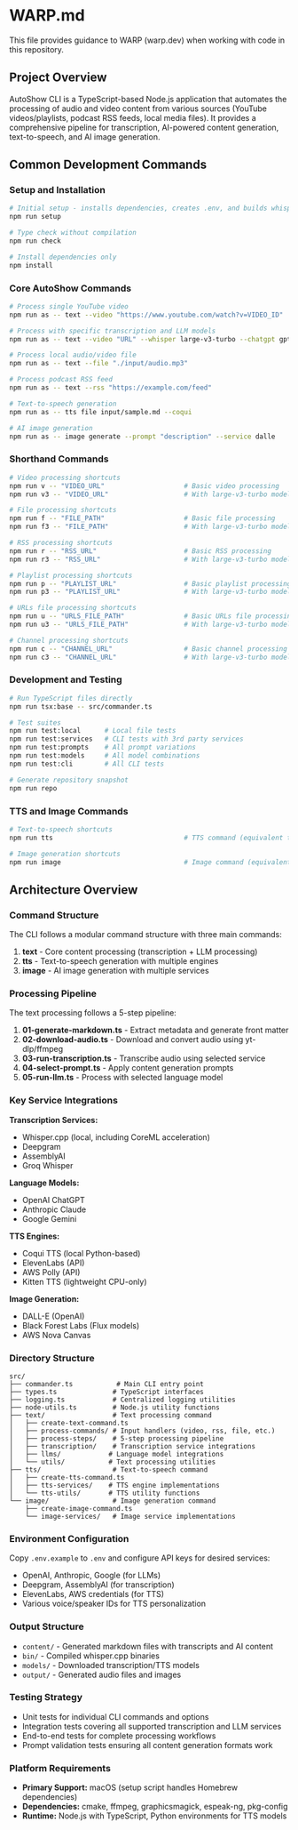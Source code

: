 # WARP.md

This file provides guidance to WARP (warp.dev) when working with code in this repository.

## Project Overview

AutoShow CLI is a TypeScript-based Node.js application that automates the processing of audio and video content from various sources (YouTube videos/playlists, podcast RSS feeds, local media files). It provides a comprehensive pipeline for transcription, AI-powered content generation, text-to-speech, and AI image generation.

## Common Development Commands

### Setup and Installation
```bash
# Initial setup - installs dependencies, creates .env, and builds whisper.cpp binaries
npm run setup

# Type check without compilation
npm run check

# Install dependencies only
npm install
```

### Core AutoShow Commands
```bash
# Process single YouTube video
npm run as -- text --video "https://www.youtube.com/watch?v=VIDEO_ID"

# Process with specific transcription and LLM models
npm run as -- text --video "URL" --whisper large-v3-turbo --chatgpt gpt-4o-mini

# Process local audio/video file
npm run as -- text --file "./input/audio.mp3"

# Process podcast RSS feed
npm run as -- text --rss "https://example.com/feed"

# Text-to-speech generation
npm run as -- tts file input/sample.md --coqui

# AI image generation
npm run as -- image generate --prompt "description" --service dalle
```

### Shorthand Commands
```bash
# Video processing shortcuts
npm run v -- "VIDEO_URL"                    # Basic video processing
npm run v3 -- "VIDEO_URL"                   # With large-v3-turbo model

# File processing shortcuts  
npm run f -- "FILE_PATH"                    # Basic file processing
npm run f3 -- "FILE_PATH"                   # With large-v3-turbo model

# RSS processing shortcuts
npm run r -- "RSS_URL"                      # Basic RSS processing
npm run r3 -- "RSS_URL"                     # With large-v3-turbo model

# Playlist processing shortcuts
npm run p -- "PLAYLIST_URL"                 # Basic playlist processing
npm run p3 -- "PLAYLIST_URL"                # With large-v3-turbo model

# URLs file processing shortcuts
npm run u -- "URLS_FILE_PATH"               # Basic URLs file processing
npm run u3 -- "URLS_FILE_PATH"              # With large-v3-turbo model

# Channel processing shortcuts
npm run c -- "CHANNEL_URL"                  # Basic channel processing
npm run c3 -- "CHANNEL_URL"                 # With large-v3-turbo model
```

### Development and Testing
```bash
# Run TypeScript files directly
npm run tsx:base -- src/commander.ts

# Test suites
npm run test:local      # Local file tests
npm run test:services   # CLI tests with 3rd party services
npm run test:prompts    # All prompt variations
npm run test:models     # All model combinations
npm run test:cli        # All CLI tests

# Generate repository snapshot
npm run repo
```

### TTS and Image Commands
```bash
# Text-to-speech shortcuts
npm run tts                                 # TTS command (equivalent to npm run as -- tts)

# Image generation shortcuts
npm run image                               # Image command (equivalent to npm run as -- image)
```

## Architecture Overview

### Command Structure
The CLI follows a modular command structure with three main commands:

1. **text** - Core content processing (transcription + LLM processing)
2. **tts** - Text-to-speech generation with multiple engines
3. **image** - AI image generation with multiple services

### Processing Pipeline
The text processing follows a 5-step pipeline:

1. **01-generate-markdown.ts** - Extract metadata and generate front matter
2. **02-download-audio.ts** - Download and convert audio using yt-dlp/ffmpeg  
3. **03-run-transcription.ts** - Transcribe audio using selected service
4. **04-select-prompt.ts** - Apply content generation prompts
5. **05-run-llm.ts** - Process with selected language model

### Key Service Integrations

**Transcription Services:**
- Whisper.cpp (local, including CoreML acceleration)
- Deepgram
- AssemblyAI  
- Groq Whisper

**Language Models:**
- OpenAI ChatGPT
- Anthropic Claude
- Google Gemini

**TTS Engines:**
- Coqui TTS (local Python-based)
- ElevenLabs (API)
- AWS Polly (API)
- Kitten TTS (lightweight CPU-only)

**Image Generation:**
- DALL-E (OpenAI)
- Black Forest Labs (Flux models)
- AWS Nova Canvas

### Directory Structure
```
src/
├── commander.ts           # Main CLI entry point
├── types.ts              # TypeScript interfaces
├── logging.ts            # Centralized logging utilities
├── node-utils.ts         # Node.js utility functions
├── text/                 # Text processing command
│   ├── create-text-command.ts
│   ├── process-commands/ # Input handlers (video, rss, file, etc.)
│   ├── process-steps/    # 5-step processing pipeline
│   ├── transcription/    # Transcription service integrations
│   ├── llms/            # Language model integrations
│   └── utils/           # Text processing utilities
├── tts/                  # Text-to-speech command
│   ├── create-tts-command.ts
│   ├── tts-services/    # TTS engine implementations
│   └── tts-utils/       # TTS utility functions
└── image/                # Image generation command
    ├── create-image-command.ts
    └── image-services/   # Image service implementations
```

### Environment Configuration
Copy `.env.example` to `.env` and configure API keys for desired services:
- OpenAI, Anthropic, Google (for LLMs)
- Deepgram, AssemblyAI (for transcription)
- ElevenLabs, AWS credentials (for TTS)
- Various voice/speaker IDs for TTS personalization

### Output Structure
- `content/` - Generated markdown files with transcripts and AI content
- `bin/` - Compiled whisper.cpp binaries
- `models/` - Downloaded transcription/TTS models
- `output/` - Generated audio files and images

### Testing Strategy
- Unit tests for individual CLI commands and options
- Integration tests covering all supported transcription and LLM services
- End-to-end tests for complete processing workflows
- Prompt validation tests ensuring all content generation formats work

### Platform Requirements
- **Primary Support:** macOS (setup script handles Homebrew dependencies)
- **Dependencies:** cmake, ffmpeg, graphicsmagick, espeak-ng, pkg-config
- **Runtime:** Node.js with TypeScript, Python environments for TTS models
